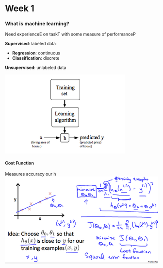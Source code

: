 # Week 1

### What is machine learning?
 Need experienceE on taskT with some measure of performanceP

 **Supervised**: labeled data
 - **Regression**: continuous
 - **Classification**: discrete

 **Unsupervised**: unlabeled data

![Figure 1-1](img/BasicModel.png?raw=true)

#### Cost Function
Measures accuracy our h
![Figure 1-2](img/LinearRegressionCost.png)
